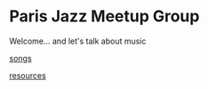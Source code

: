 # Paris Jazz Meetup Group

Welcome... and let's talk about music

[songs](/songs.md)

[resources](/resources.md)
